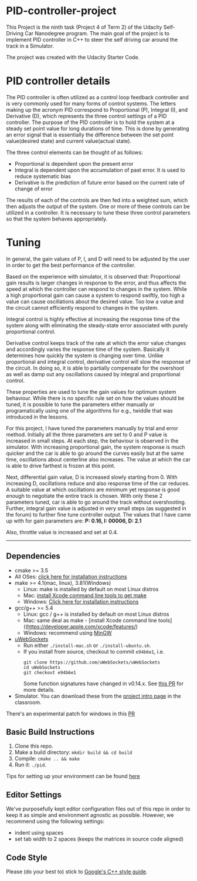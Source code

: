 # PID-controller-project
This Project is the ninth task (Project 4 of Term 2) of the Udacity Self-Driving Car Nanodegree program. The main goal of the project is to implement PID controller in C++ to steer the self driving car around the track in a Simulator.

The project was created with the Udacity Starter Code.

# PID controller details
The PID controller is often utilized as a control loop feedback controller and is very commonly used for many forms of control systems. The letters making up the acronym PID correspond to Proportional (P), Integral (I), and Derivative (D), which represents the three control settings of a PID controller. The purpose of the PID controller is to hold the system at a steady set point value for long durations of time. This is done by generating an error signal that is essentially the difference between the set point value(desired state) and current value(actual state). 

The three control elements can be thought of as follows:
* Proportional is dependent upon the present error
* Integral is dependent upon the accumulation of past error. It is used to reduce systematic bias
* Derivative is the prediction of future error based on the current rate of change of error

The results of each of the controls are then fed into a weighted sum, which then adjusts the output of the system. One or more of these controls can be utilized in a controller. It is necessary to tune these three control parameters so that the system behaves appropriately.

# Tuning
In general, the gain values of P, I, and D will need to be adjusted by the user in order to get the best performance of the controller.

Based on the experience with simulator, it is observed that:
Proportional gain results is larger changes in response to the error, and thus affects the speed at which the controller can respond to changes in the system. While a high proportional gain can cause a system to respond swiftly, too high a value can cause oscillations about the desired value. Too low a value and the circuit cannot efficiently respond to changes in the system.

Integral control is highly effective at increasing the response time of the system along with eliminating the steady-state error associated with purely proportional control.

Derivative control keeps track of the rate at which the error value changes and accordingly varies the response time of the system. Basically it determines how quickly the system is changing over time. Unlike proportional and integral control, derivative control will slow the response of the circuit. In doing so, it is able to partially compensate for the overshoot as well as damp out any oscillations caused by integral and proportional control.

These properties are used to tune the gain values for optimum system behaviour. While there is no specific rule set on how the values should be tuned, it is possible to tune the parameters either manually or programatically using one of the algorithms for e.g., twiddle that was introduced in the lessons.

For this project, I have tuned the parameters manually by trial and error method.
Initially all the three parameters are set to 0 and P value is increased in small steps. At each step, the behaviour is observed in the simulator. With increasing proportional gain, the system response is much quicker and the car is able to go around the curves easily but at the same time, oscillations about centerline also increases. The value at which the car is able to drive farthest is frozen at this point.

Next, differential gain value, D is increased slowly starting from 0. With increasing D, oscillations reduce and also response time of the car reduces. A suitable value at which oscillations are minimum yet response is good enough to negotiate the entire track is chosen. 
With only these 2 parameters tuned, car is able to go around the track without overshooting. Further, integral gain value is adjusted in very small steps (as suggested in the forum) to further fine tune controller output.
The values that I have came up with for gain parameters are:
**P: 0.16, I: 00006, D: 2.1**

Also, throttle value is increased and set at 0.4.

---

## Dependencies

* cmake >= 3.5
 * All OSes: [click here for installation instructions](https://cmake.org/install/)
* make >= 4.1(mac, linux), 3.81(Windows)
  * Linux: make is installed by default on most Linux distros
  * Mac: [install Xcode command line tools to get make](https://developer.apple.com/xcode/features/)
  * Windows: [Click here for installation instructions](http://gnuwin32.sourceforge.net/packages/make.htm)
* gcc/g++ >= 5.4
  * Linux: gcc / g++ is installed by default on most Linux distros
  * Mac: same deal as make - [install Xcode command line tools]((https://developer.apple.com/xcode/features/)
  * Windows: recommend using [MinGW](http://www.mingw.org/)
* [uWebSockets](https://github.com/uWebSockets/uWebSockets)
  * Run either `./install-mac.sh` or `./install-ubuntu.sh`.
  * If you install from source, checkout to commit `e94b6e1`, i.e.
    ```
    git clone https://github.com/uWebSockets/uWebSockets 
    cd uWebSockets
    git checkout e94b6e1
    ```
    Some function signatures have changed in v0.14.x. See [this PR](https://github.com/udacity/CarND-MPC-Project/pull/3) for more details.
* Simulator. You can download these from the [project intro page](https://github.com/udacity/self-driving-car-sim/releases) in the classroom.

There's an experimental patch for windows in this [PR](https://github.com/udacity/CarND-PID-Control-Project/pull/3)

## Basic Build Instructions

1. Clone this repo.
2. Make a build directory: `mkdir build && cd build`
3. Compile: `cmake .. && make`
4. Run it: `./pid`. 

Tips for setting up your environment can be found [here](https://classroom.udacity.com/nanodegrees/nd013/parts/40f38239-66b6-46ec-ae68-03afd8a601c8/modules/0949fca6-b379-42af-a919-ee50aa304e6a/lessons/f758c44c-5e40-4e01-93b5-1a82aa4e044f/concepts/23d376c7-0195-4276-bdf0-e02f1f3c665d)

## Editor Settings

We've purposefully kept editor configuration files out of this repo in order to
keep it as simple and environment agnostic as possible. However, we recommend
using the following settings:

* indent using spaces
* set tab width to 2 spaces (keeps the matrices in source code aligned)

## Code Style

Please (do your best to) stick to [Google's C++ style guide](https://google.github.io/styleguide/cppguide.html).

